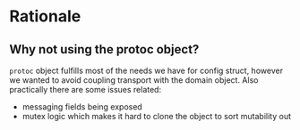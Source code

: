 # Rationale

## Why not using the protoc object?

`protoc` object fulfills most of the needs we have for config struct, however we wanted to avoid coupling transport with the domain object. Also practically there are some issues related:

- messaging fields being exposed
- mutex logic which makes it hard to clone the object to sort mutability out
